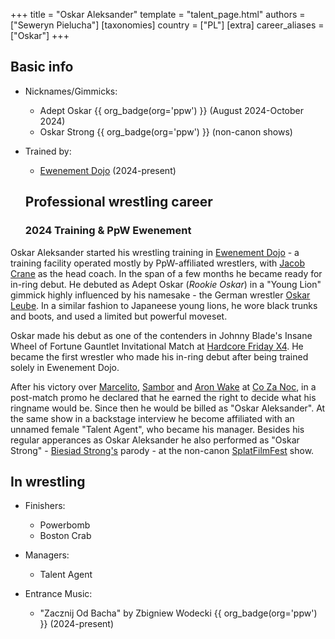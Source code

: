 +++
title = "Oskar Aleksander"
template = "talent_page.html"
authors = ["Seweryn Pielucha"]
[taxonomies]
country = ["PL"]
[extra]
career_aliases = ["Oskar"]
+++

## Basic info

* Nicknames/Gimmicks:
  - Adept Oskar {{ org_badge(org='ppw') }} (August 2024-October 2024)
  - Oskar Strong {{ org_badge(org='ppw') }} (non-canon shows)

* Trained by:
  - [Ewenement Dojo](@/o/ewenement-dojo.md) (2024-present)
 
  ## Professional wrestling career

  ### 2024 Training & PpW Ewenement

Oskar Aleksander started his wrestling training in [Ewenement Dojo](@/o/ewenement-dojo.md) - a training facility operated mostly by PpW-affiliated wrestlers, with [Jacob Crane](@/w/jacob-crane.md) as the head coach. In the span of a few months he became ready for in-ring debut. He debuted as Adept Oskar (_Rookie Oskar_) in a "Young Lion" gimmick highly influenced by his namesake - the German wrestler [Oskar Leube][oskar-leube]. In a similar fashion to Japaneese young lions, he wore black trunks and boots, and used a limited but powerful moveset.

Oskar made his debut as one of the contenders in Johnny Blade's Insane Wheel of Fortune Gauntlet Invitational Match at [Hardcore Friday X4](@/e/ppw/2024-08-23-ppw-hardcore-friday-x4.md). He became the first wrestler who made his in-ring debut after being trained solely in Ewenement Dojo.

After his victory over [Marcelito](@/w/marcelito.md), [Sambor](@/w/sambor.md) and [Aron Wake](@/w/aron-wake.md) at [Co Za Noc](@/e/ppw/2024-10-26-ppw-co-za-noc.md), in a post-match promo he declared that he earned the right to decide what his ringname would be. Since then he would be billed as "Oskar Aleksander". At the same show in a backstage interview he become affiliated with an unnamed female "Talent Agent", who became his manager.
Besides his regular apperances as Oskar Aleksander he also performed as "Oskar Strong" - [Biesiad Strong's](@/w/biesiad.md) parody - at the non-canon [SplatFilmFest](@/e/ppw/2024-10-30-ppw-chcemy-krwi.md) show.

## In wrestling

* Finishers:
  - Powerbomb
  - Boston Crab
 
* Managers:
  - Talent Agent

 * Entrance Music:
   - "Zacznij Od Bacha" by Zbigniew Wodecki {{ org_badge(org='ppw') }} (2024-present) 

[oskar-leube]: https://en.wikipedia.org/wiki/Oskar_Leube
